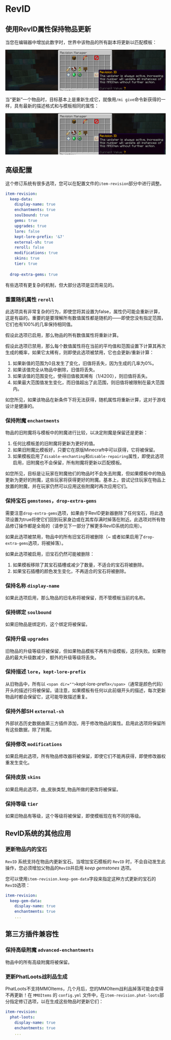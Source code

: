 # RevID

## 使用RevID属性保持物品更新

当您在编辑器中增加此数字时，世界中该物品的所有副本将更新以匹配模板：

![image](../image/7.png)

当“更新”一个物品时，目标基本上是重新生成它，就像用`/mi give`命令新获得的一样，具有最新的描述格式和与模板相同的属性：

![image](../image/7.png)

## 高级配置

这个修订系统有很多选项，您可以在配置文件的`item-revision`部分中进行调整。

``` yaml
item-revision:
  keep-data:
    display-name: true
    enchantments: true
    soulbound: true
    gems: true
    upgrades: true
    lore: false
    kept-lore-prefix: '&7'
    external-sh: true
    reroll: false
    modifications: true
    skins: true
    tier: true

  drop-extra-gems: true
```

有些选项有更复杂的机制，但大部分选项是显而易见的。

### 重置随机属性 `reroll`

此选项具有非常复杂的行为，即使您将其设置为false，属性仍可能会重新计算，这是有益的。重要的是要理解所有数值属性都是随机的——即使您没有指定范围，它们也有100%的几率保持相同值。

假设此选项已启用，那么物品的所有数值属性将重新计算。

假设此选项已禁用，那么每个数值属性将在当前的平均值和范围设置下计算其再次生成的概率，如果它太稀有，则即使此选项被禁用，它也会更新/重新计算：

1. 如果新值的范围为0且发生了变化，旧值将丢失，因为生成的几率为0%。
2. 如果该值完全从物品中删除，旧值将丢失。
3. 如果该值的范围变化，使得旧值极其稀有（1/4200），则旧值将丢失。
4. 如果最大范围值发生变化，而旧值超出了此范围，则旧值将被限制在最大范围内。

如您所见，如果该物品在新条件下将无法获得，随机属性将重新计算，这对于游戏设计是健康的。

### 保持附魔 `enchantments`

物品的旧附魔将与模板中的附魔进行比较，以决定附魔是保留还是更新：

1. 任何比模板差的旧附魔将更新为更好的值。
2. 如果旧附魔比模板好，只要它在原版Minecraft中可以获得，它将被保留。
3. 如果模板启用了`disable-enchanting`和`disable-repairing`属性，即使此选项启用，旧附魔也不会保留，所有附魔将更新以匹配模板。

如您所见，目标是让玩家在附魔他们的物品时不会失去附魔，但如果模板中的物品更新为更好的附魔，这些玩家将获得更好的附魔。基本上，尝试记住玩家在物品上放置的附魔，并在玩家仍然可以应用这些附魔时再次应用它们。

### 保持宝石 `gemstones`，`drop-extra-gems`

需要注意`drop-extra-gems`选项，如果由于RevID更新器删除了任何宝石，将此选项设置为true将使它们回到玩家身边或在其库存满时掉落在附近。此选项对所有物品修订操作都是全局的（请参见下一部分了解更多RevID系统的应用）。

如果此选项被禁用，物品中的所有旧宝石将被删除（~ 或者如果启用了`drop-extra-gems`选项，将被掉落）。

如果此选项被启用，旧宝石仍然可能被删除：

1. 如果模板移除了其宝石插槽或减少了数量，不适合的宝石将被删除。
2. 如果宝石插槽的颜色发生变化，不再适合的宝石将被删除。

### 保持名称 `display-name`

如果此选项启用，那么物品的旧名称将被保留，而不管模板当前的名称。

### 保持绑定 `soulbound`

如果旧物品是绑定的，这个绑定将被保留。

### 保持升级 `upgrades`

旧物品的升级等级将被保留，但如果物品模板不再有升级模板，这将失败。如果物品的最大升级数减少，额外的升级等级将丢失。

### 保持描述 `lore`，`kept-lore-prefix`

从旧物品中，所有以 `<span dir="">`kept-lore-prefix`</span>`（通常是颜色代码）开头的描述行将被保留。请注意，如果模板有任何以此前缀开头的描述，每次更新物品时都会保留它，这可能导致描述重复。

### 保持外部SH `external-sh`

外部状态历史数据由第三方插件添加，用于修改物品的属性。启用此选项将保留所有这些数据，除了附魔。

### 保持修改 `modifications`

如果启用此选项，所有物品修改器将被保留，即使它们不能再获得，即使修改器权重发生变化。

### 保持皮肤 `skins`

如果启用此选项，由_皮肤类型_物品所做的更改将被保留。

### 保持等级 `tier`

如果旧物品有等级，这个等级将被保留，即使模板现在有不同的等级。

## RevID系统的其他应用

### 更新物品内的宝石

`RevID` 系统支持在物品内更新宝石。当增加宝石模板的 `RevID` 时，不会自动发生此操作，您必须增加父物品的`RevID`并启用 _keep gemstones_ 选项。

您可以使用`item-revision.keep-gem-data`字段来指定这种方式更新的宝石的`RevID`选项：

``` yaml
item-revision:
  keep-gem-data:
    display-name: true
    enchantments: true
    ...
```

## 第三方插件兼容性

### 保持高级附魔 `advanced-enchantments`

物品中的所有高级附魔将被保留。

### 更新PhatLoots战利品生成

PhatLoots不支持MMOItems，几个月后，您的MMOItem战利品掉落可能会变得不再更新！在 `MMOItems` 的 `config.yml` 文件中，在`item-revision.phat-loots`部分指定修订选项，以在生成这些物品时更新它们：

``` yaml
item-revision:
  phat-loots:
    display-name: true
    enchantments: true
    ...
```
